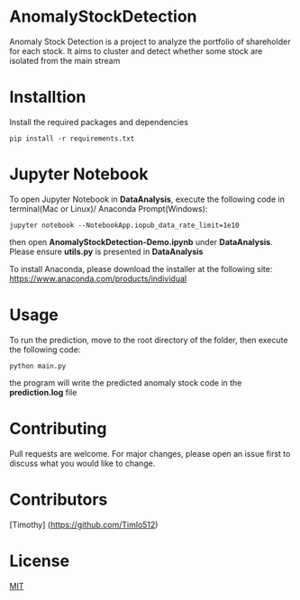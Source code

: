 # AnomalyStockDetection
Anomaly Stock Detection is a project to analyze the portfolio of shareholder for each stock. It aims to cluster and detect whether some stock are isolated from the main stream 

# Installtion
Install the required packages and dependencies
```
pip install -r requirements.txt
```

# Jupyter Notebook
To open Jupyter Notebook in **DataAnalysis**, execute the following code in terminal(Mac or Linux)/ Anaconda Prompt(Windows):

```
jupyter notebook --NotebookApp.iopub_data_rate_limit=1e10
```

then open **AnomalyStockDetection-Demo.ipynb** under **DataAnalysis**. 
Please ensure **utils.py** is presented in **DataAnalysis**

To install Anaconda, please download the installer at the following site:
https://www.anaconda.com/products/individual

# Usage
To run the prediction, move to the root directory of the folder, then execute the following code:

```
python main.py
```

the program will write the predicted anomaly stock code in the **prediction.log** file

# Contributing
Pull requests are welcome. For major changes, please open an issue first to discuss what you would like to change.

# Contributors
[Timothy] (https://github.com/Timlo512)

# License
[MIT](https://choosealicense.com/licenses/mit/)



